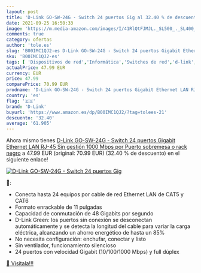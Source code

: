 ```yaml
---
layout: post
title: 'D-Link GO-SW-24G - Switch 24 puertos Gig al 32.40 % de descuento'
date: 2021-09-25 16:50:33
image: 'https://m.media-amazon.com/images/I/41RlQtFJMJL._SL500_._SL400_.jpg'
comments: true
category: ofertas
author: 'tole.es'
slug: 'B00IMC1QJ2-es D-Link GO-SW-24G - Switch 24 puertos Gigabit Ethernet LAN...'
sku: 'B00IMC1QJ2-es'
tags: [ 'Dispositivos de red','Informática','Switches de red','d-link','gigabit', ]
actualPrice: 47.99 EUR
currency: EUR
price: 47.99
comparePrice: 70.99 EUR
prodname: 'D-Link GO-SW-24G - Switch 24 puertos Gigabit Ethernet LAN RJ-45  Sin gestión  1000 Mbps por Puerto  sobremesa o rack  negro'
country: 'es'
flag: '🇪🇸'
brand: 'D-Link'
buyurl: 'https://www.amazon.es/dp/B00IMC1QJ2/?tag=tolees-21'
descuento: '32.40'
average: '61.905'
---
```


Ahora mismo tienes [D-Link GO-SW-24G - Switch 24 puertos Gigabit Ethernet LAN RJ-45  Sin gestión  1000 Mbps por Puerto  sobremesa o rack  negro](https://www.amazon.es/dp/B00IMC1QJ2/?tag=tolees-21) a 47.99 EUR (original: 70.99 EUR) (32.40 %  de descuento) en el siguiente enlace!

[![D-Link GO-SW-24G - Switch 24 puertos Gig](https://m.media-amazon.com/images/I/41RlQtFJMJL._SL500_._SL400_.jpg)](https://www.amazon.es/dp/B00IMC1QJ2/?tag=tolees-21)

🔎:

- Conecta hasta 24 equipos por cable de red Ethernet LAN de CAT5 y CAT6
- Formato enrackable de 11 pulgadas
- Capacidad de conmutación de 48 Gigabits por segundo
- D-Link Green: los puertos sin conexión se desconectan automáticamente y se detecta la longitud del cable para variar la carga eléctrica, alcanzando un ahorro energético de hasta un 85%
- No necesita configuración: enchufar, conectar y listo
- Sin ventilador, funcionamiento silencioso
- 24 puertos con velocidad Gigabit (10/100/1000 Mbps) y full dúplex

[🛒 Visítala!!!](https://www.amazon.es/dp/B00IMC1QJ2/?tag=tolees-21)
